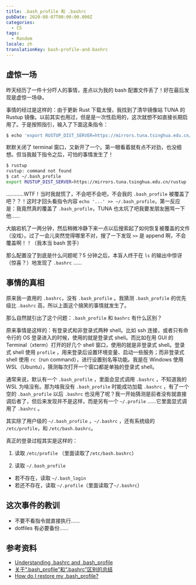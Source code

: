 ```yaml
---
title: .bash_profile 和 .bashrc
pubDate: 2020-08-07T00:00:00.000Z
categories:
  - CS
tags:
  - Random
locale: zh
translationKey: bash-profile-and-bashrc
---
```


## 虚惊一场

昨天经历了一件十分吓人的事情，差点以为我的 bash 配置文件丢了！好在最后发现是虚惊一场😅。

事情的经过是这样的：由于更新 Rust 下载太慢，我找到了清华镜像站 TUNA 的 Rustup 镜像。以前其实也用过，但是是一次性启用的，这次就想不如直接长期启用了。于是按照指引，输入了下面这条指令：

```bash
$ echo 'export RUSTUP_DIST_SERVER=https://mirrors.tuna.tsinghua.edu.cn/rustup' >> ~/.bash_profile
```

默默关闭了 terminal 窗口，又新开了一个。第一眼看着就有点不对劲，也没细想。但当我敲下指令之后，可怕的事情发生了！

```bash
$ rustup 
rustup: command not found
$ cat ~/.bash_profile
export RUSTUP_DIST_SERVER=https://mirrors.tuna.tsinghua.edu.cn/rustup
```

…………WTF！当时我就慌了，不会吧不会吧，不会我的 `.bash_profile` 被覆盖了吧？？！这时才回头看指令内容 `echo '...' >> ~/.bash_profile`，第一反应是：我竟然真的覆盖了 `.bash_profile`，TUNA 也太坑了吧我要发朋友圈骂一下他……

大脑宕机了一两分钟，然后稍微冷静下来一点以后搜索起了如何恢复被覆盖的文件（没戏）。过了一会儿突然觉得哪里不对，搜了一下发现 `>>` 是 append 啊，不会覆盖啊！！（我本当 bash 苦手）

那么配置没了到底是什么问题呢？5 分钟之后，本盲人终于在 `ls` 的输出中惊讶（惊喜？）地发现了 `.bashrc` ……

## 事情的真相

原来我一直用的 `.bashrc`，没有 `.bash_profile` 。我猜测 `.bash_profile` 的优先级比 `.bashrc` 高，所以上面这个搞笑的事情就发生了。

那么自然就引出了这个问题：`.bash_profile` 和 `bashrc` 有什么区别？

原来事情是这样的：有登录式和非登录式两种 shell。比如 ssh 连接，或者只有命令行的 OS 登录进入的时候，使用的就是登录式 shell。而比如在用 GUI 的 Terminal（xterm）打开的好几个 shell 窗口，使用的就是非登录式 shell。登录式 shell 使用 `profile` ，用来登录后设置环境变量、启动一些服务；而非登录式 shell 使用 `rc`（run command），进行设置别名等功能。我是在 Windows 使用 WSL（Ubuntu），猜测每次打开一个窗口都是单独的登录式 shell。

通常来说，默认有一个 `.bash_profile` ，里面会显式调用 `.bashrc` ，不知道我的 WSL 为啥没有。那为啥我没有 `.bash_profile` 时能成功加载 `.bashrc` ，有了一个空的 `.bash_profile` 以后 `.bashrc` 也没用了呢？我一开始猜测是前者没有就直接调后者了，但后来发现并不是这样，而是另有一个 `~/.profile` ……它里面显式调用了 `.bashrc` 。

其实除了用户级的 `~/.bash_profile` ，`~/.bashrc` ，还有系统级的 `/etc/profile`，和 `/etc/bash.bashrc`。

真正的登录过程其实是这样的：

1. 读取 `/etc/profile` （里面读取了`/etc/bash.bashrc`）

2. 读取 `~/.bash_profile`

- 若不存在，读取 `~/.bash_login`
- 若还不存在，读取 `~/.profile`（里面读取了`~/.bashrc`）

## 这次事件的教训

- 不要不看指令就直接执行……
- dotfiles 有必要备份……

## 参考资料

- [Understanding .bashrc and .bash_profile](https://askubuntu.com/questions/121413/understanding-bashrc-and-bash-profile)
- [关于“.bash_profile”和“.bashrc”区别的总结](https://blog.csdn.net/sch0120/article/details/70256318)
- [How do I restore my .bash_profile?](https://apple.stackexchange.com/questions/26028/how-do-i-restore-my-bash-profile)
